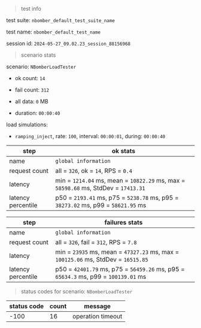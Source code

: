 > test info

test suite: `nbomber_default_test_suite_name`

test name: `nbomber_default_test_name`

session id: `2024-05-27_09.02.23_session_88156968`

> scenario stats

scenario: `NBomberLoadTester`

  - ok count: `14`

  - fail count: `312`

  - all data: `0` MB

  - duration: `00:00:40`

load simulations:

  - `ramping_inject`, rate: `100`, interval: `00:00:01`, during: `00:00:40`

|step|ok stats|
|---|---|
|name|`global information`|
|request count|all = `326`, ok = `14`, RPS = `0.4`|
|latency|min = `1214.04` ms, mean = `10822.29` ms, max = `58598.68` ms, StdDev = `17413.31`|
|latency percentile|p50 = `2193.41` ms, p75 = `5238.78` ms, p95 = `38273.02` ms, p99 = `58621.95` ms|


|step|failures stats|
|---|---|
|name|`global information`|
|request count|all = `326`, fail = `312`, RPS = `7.8`|
|latency|min = `23935` ms, mean = `47327.23` ms, max = `100125.06` ms, StdDev = `16515.85`|
|latency percentile|p50 = `42401.79` ms, p75 = `56459.26` ms, p95 = `65634.3` ms, p99 = `100139.01` ms|


> status codes for scenario: `NBomberLoadTester`

|status code|count|message|
|---|---|---|
|-100|16|operation timeout|


